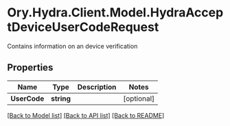 # Ory.Hydra.Client.Model.HydraAcceptDeviceUserCodeRequest
Contains information on an device verification

## Properties

Name | Type | Description | Notes
------------ | ------------- | ------------- | -------------
**UserCode** | **string** |  | [optional] 

[[Back to Model list]](../README.md#documentation-for-models) [[Back to API list]](../README.md#documentation-for-api-endpoints) [[Back to README]](../README.md)

